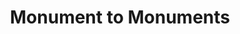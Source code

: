 ---
pid: LLG63
title: Monument to Monuments
location_transcription: Dilworth Park
zipcode: '19146'
outside_phl: 
neighborhood: Graduate Hospital,Naval Square,Southwest Center City
age: '16'
age_range: 13-19
instagram: 
image_file_name: LLG_63.jpg
proposal_transcription: Monument Lab gets so many brilliant submissions that it would
  be impossible to display and make all of them a reality. The monument to monuments
  would be a digital box that could display pictures of all the submissions in a rotation,
  so that everyone can have a change to be part of a monument.
topic: Art,Philadelphia
topic_summary: 0, 0
type: Digital,Interactive,Digital Project,Image
keywords_other: monument lab, meta-monument
credit: Eliana Gilbert-Trachtman
image_labels: 
twitter: 
facebook: 
permalink: "/monuments/llg63/"
layout: item-page
---